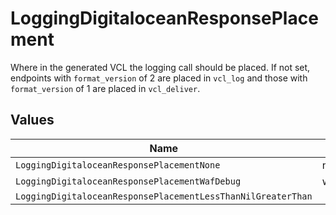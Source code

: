 # LoggingDigitaloceanResponsePlacement

Where in the generated VCL the logging call should be placed. If not set, endpoints with `format_version` of 2 are placed in `vcl_log` and those with `format_version` of 1 are placed in `vcl_deliver`.



## Values

| Name                                                         | Value                                                        |
| ------------------------------------------------------------ | ------------------------------------------------------------ |
| `LoggingDigitaloceanResponsePlacementNone`                   | none                                                         |
| `LoggingDigitaloceanResponsePlacementWafDebug`               | waf_debug                                                    |
| `LoggingDigitaloceanResponsePlacementLessThanNilGreaterThan` | <nil>                                                        |